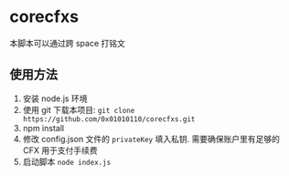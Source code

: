 # corecfxs

本脚本可以通过跨 space 打铭文

## 使用方法

1. 安装 node.js 环境
2. 使用 git 下载本项目: `git clone https://github.com/0x01010110/corecfxs.git`
3. npm install
4. 修改 config.json 文件的 `privateKey` 填入私钥. 需要确保账户里有足够的 CFX 用于支付手续费 
5. 启动脚本  `node index.js`